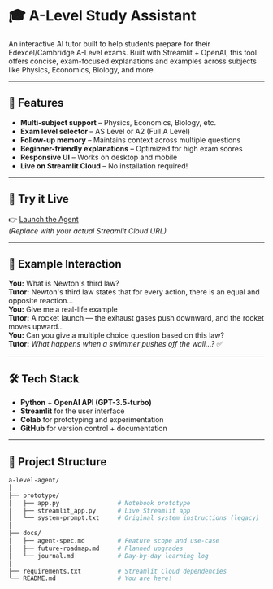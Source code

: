 # 🎓 A-Level Study Assistant

An interactive AI tutor built to help students prepare for their Edexcel/Cambridge A-Level exams. Built with Streamlit + OpenAI, this tool offers concise, exam-focused explanations and examples across subjects like Physics, Economics, Biology, and more.

---

## 🌟 Features

- **Multi-subject support** – Physics, Economics, Biology, etc.
- **Exam level selector** – AS Level or A2 (Full A Level)
- **Follow-up memory** – Maintains context across multiple questions
- **Beginner-friendly explanations** – Optimized for high exam scores
- **Responsive UI** – Works on desktop and mobile
- **Live on Streamlit Cloud** – No installation required!

---

## 🚀 Try it Live

👉 [Launch the Agent](https://prompt-portfolio-v0-1-fkt67e75bp4sqncymurvtw.streamlit.app/)  
*(Replace with your actual Streamlit Cloud URL)*

---

## 🧠 Example Interaction

**You:** What is Newton's third law?  
**Tutor:** Newton's third law states that for every action, there is an equal and opposite reaction...  
**You:** Give me a real-life example  
**Tutor:** A rocket launch — the exhaust gases push downward, and the rocket moves upward...  
**You:** Can you give a multiple choice question based on this law?  
**Tutor:** *What happens when a swimmer pushes off the wall...?* ✅

---

## 🛠️ Tech Stack

- **Python** + **OpenAI API (GPT-3.5-turbo)**
- **Streamlit** for the user interface
- **Colab** for prototyping and experimentation
- **GitHub** for version control + documentation

---

## 📁 Project Structure

```bash
a-level-agent/
│
├── prototype/
│   ├── app.py                # Notebook prototype
│   ├── streamlit_app.py      # Live Streamlit app
│   └── system-prompt.txt     # Original system instructions (legacy)
│
├── docs/
│   ├── agent-spec.md         # Feature scope and use-case
│   ├── future-roadmap.md     # Planned upgrades
│   └── journal.md            # Day-by-day learning log
│
├── requirements.txt          # Streamlit Cloud dependencies
└── README.md                 # You are here!



